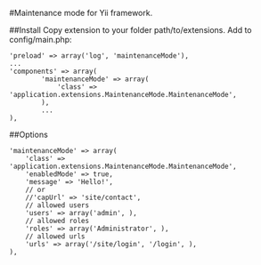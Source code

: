 
#Maintenance mode for Yii framework.

##Install
Copy extension to your folder path/to/extensions.
Add to config/main.php:

    'preload' => array('log', 'maintenanceMode'),
    ...
    'components' => array(
            'maintenanceMode' => array(
                'class' => 'application.extensions.MaintenanceMode.MaintenanceMode',
            ),
            ...
    ),

##Options

    'maintenanceMode' => array(
        'class' => 'application.extensions.MaintenanceMode.MaintenanceMode',
        'enabledMode' => true,
        'message' => 'Hello!',
        // or
        //'capUrl' => 'site/contact',
        // allowed users
        'users' => array('admin', ),
        // allowed roles
        'roles' => array('Administrator', ),
        // allowed urls
        'urls' => array('/site/login', '/login', ),        
    ),

